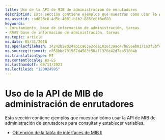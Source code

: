 ```yaml
---
title: Uso de la API de MIB de administración de enrutadores
description: Esta sección contiene ejemplos que muestran cómo usar la API de MIB de administración de enrutadores para consultar y establecer variables.
ms.assetid: cbd826c0-4d5c-4661-b1b2-886fe0f8e680
keywords:
- Enrutamiento, base de información de administración, tareas
- RRAS base de información de administración, tareas
ms.topic: article
ms.date: 05/31/2018
ms.openlocfilehash: 34242b28d24ab1ca63e2cea1026c38ac47b656eb017163f5bfc6884b8564a0ca
ms.sourcegitcommit: e858bbe701567d4583c50a11326e42d7ea51804b
ms.translationtype: MT
ms.contentlocale: es-ES
ms.lasthandoff: 08/11/2021
ms.locfileid: "120024995"
---
```

# <a name="using-the-router-management-mib-api"></a>Uso de la API de MIB de administración de enrutadores

Esta sección contiene ejemplos que muestran cómo usar la API de MIB de administración de enrutadores para consultar y establecer variables.

-   [Obtención de la tabla de interfaces de MIB II](obtaining-the-mib-ii-interfaces-table.md)

 

 




